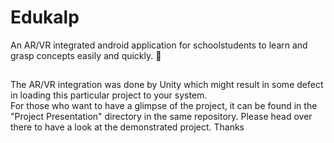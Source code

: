 # Edukalp
 An AR/VR integrated android application for schoolstudents to learn and grasp concepts easily and quickly. :school:
##
The AR/VR integration was done by Unity which might result in some defect in loading this particular project to your system.<br>
For those who want to have a glimpse of the project, it can be found in the "Project Presentation" directory in the same repository. Please head over there to have a look at the demonstrated project.
Thanks
